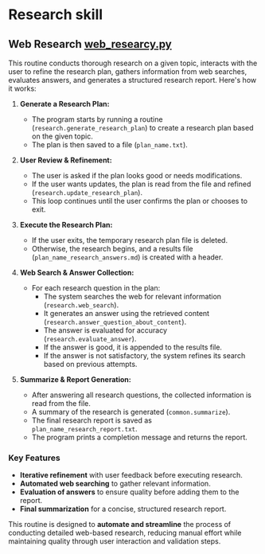 # Research skill

## Web Research [web_researcy.py](./routines/web_research.py)

This routine conducts thorough research on a given topic, interacts with the
user to refine the research plan, gathers information from web searches,
evaluates answers, and generates a structured research report. Here's how it
works:

1. **Generate a Research Plan:**
   - The program starts by running a routine (`research.generate_research_plan`)
     to create a research plan based on the given topic.
   - The plan is then saved to a file (`plan_name.txt`).

2. **User Review & Refinement:**
   - The user is asked if the plan looks good or needs modifications.
   - If the user wants updates, the plan is read from the file and refined
     (`research.update_research_plan`).
   - This loop continues until the user confirms the plan or chooses to exit.

3. **Execute the Research Plan:**
   - If the user exits, the temporary research plan file is deleted.
   - Otherwise, the research begins, and a results file
     (`plan_name_research_answers.md`) is created with a header.

4. **Web Search & Answer Collection:**
   - For each research question in the plan:
     - The system searches the web for relevant information
       (`research.web_search`).
     - It generates an answer using the retrieved content
       (`research.answer_question_about_content`).
     - The answer is evaluated for accuracy (`research.evaluate_answer`).
     - If the answer is good, it is appended to the results file.
     - If the answer is not satisfactory, the system refines its search based on
       previous attempts.

5. **Summarize & Report Generation:**
   - After answering all research questions, the collected information is read
     from the file.
   - A summary of the research is generated (`common.summarize`).
   - The final research report is saved as `plan_name_research_report.txt`.
   - The program prints a completion message and returns the report.

### Key Features

- **Iterative refinement** with user feedback before executing research.
- **Automated web searching** to gather relevant information.
- **Evaluation of answers** to ensure quality before adding them to the report.
- **Final summarization** for a concise, structured research report.

This routine is designed to **automate and streamline** the process of
conducting detailed web-based research, reducing manual effort while maintaining
quality through user interaction and validation steps.
